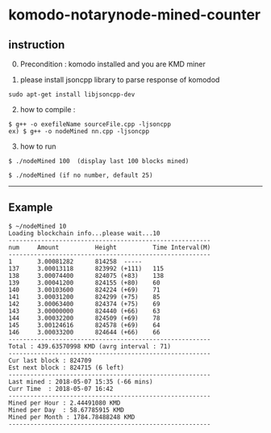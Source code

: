 # komodo-notarynode-mined-counter

## instruction

0. Precondition : komodo installed and you are KMD miner

1. please install jsoncpp library to parse response of komodod
```
sudo apt-get install libjsoncpp-dev
```

2. how to compile : 
```
$ g++ -o exefileName sourceFile.cpp -ljsoncpp
ex) $ g++ -o nodeMined nn.cpp -ljsoncpp
```

3. how to run
```
$ ./nodeMined 100  (display last 100 blocks mined)

$ ./nodeMined (if no number, default 25)
```

------------------------

## Example
```
$ ~/nodeMined 10
Loading blockchain info...please wait...10
--------------------------------------------------------
num     Amount          Height          Time Interval(M)
--------------------------------------------------------
1       3.00081282      814258  -----
137     3.00013118      823992 (+111)   115
138     3.00074400      824075 (+83)    138
139     3.00041200      824155 (+80)    60
140     3.00103600      824224 (+69)    71
141     3.00031200      824299 (+75)    85
142     3.00063400      824374 (+75)    69
143     3.00000000      824440 (+66)    63
144     3.00032200      824509 (+69)    78
145     3.00124616      824578 (+69)    64
146     3.00033200      824644 (+66)    66
--------------------------------------------------------
Total : 439.63570998 KMD (avrg interval : 71)
--------------------------------------------------------
Cur last block : 824709
Est next block : 824715 (6 left)
--------------------------------------------------------
Last mined : 2018-05-07 15:35 (-66 mins)
Curr Time  : 2018-05-07 16:42
--------------------------------------------------------
Mined per Hour : 2.44491080 KMD
Mined per Day  : 58.67785915 KMD
Mined per Month : 1784.78488248 KMD
--------------------------------------------------------

```
